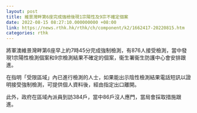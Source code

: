 ```yaml
---
layout: post
title: 維景灣畔第6座完成強檢後現1宗陽性及9宗不確定個案
date: 2022-08-15 08:27:10.000000000 +08:00
link: https://news.rthk.hk/rthk/ch/component/k2/1662417-20220815.htm
categories: rthk
---
```


將軍澳維景灣畔第6座早上約7時45分完成強制檢測，有876人接受檢測，當中發現1宗陽性檢測個案和9宗檢測結果不確定的個案，衞生署衞生防護中心會安排跟進。

在指明「受限區域」內已進行檢測的人士，如果能出示陰性檢測結果電話短訊以證明接受強制檢測，可提供個人資料後，經由指定出口離開。

此外，政府在區域內派員到訪384戶，當中86戶沒人應門，當局會採取措施跟進。
　　
